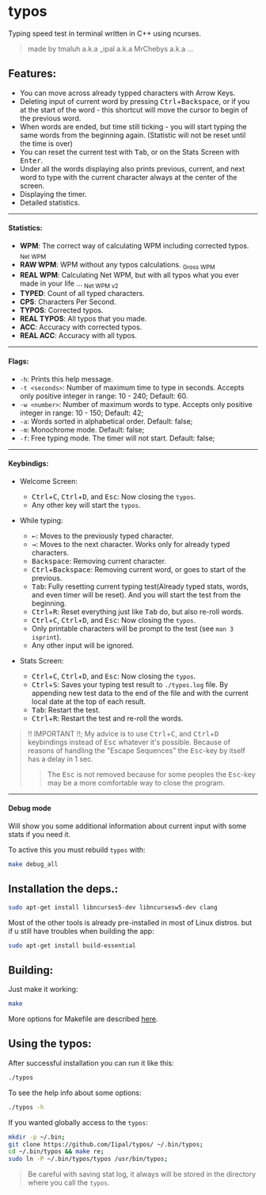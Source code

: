 # typos

Typing speed test in terminal written in C++ using ncurses.

> made by tmaluh a.k.a \_ipal a.k.a MrChebys a.k.a ...

## Features:

- You can move across already typped characters with Arrow Keys.
- Deleting input of current word by pressing <kbd>Ctrl</kbd>+<kbd>Backspace</kbd>, or if you at the start of the word - this shortcut will move the cursor to begin of the previous word.
- When words are ended, but time still ticking - you will start typing the same words from the beginning again. (Statistic will not be reset until the time is over)
- You can reset the current test with <kbd>Tab</kbd>, or on the Stats Screen with <kbd>Enter</kbd>.
- Under all the words displaying also prints previous, current, and next word to type with the current character always at the center of the screen.
- Displaying the timer.
- Detailed statistics.

***

#### Statistics:

- **WPM**: The correct way of calculating WPM including corrected typos. <sub>Net WPM</sub>
- **RAW WPM**: WPM without any typos calculations. <sub>Gross WPM</sub>
- **REAL WPM**: Calculating Net WPM, but with all typos what you ever made in your life ... <sub>Net WPM v2</sub>
- **TYPED**: Count of all typed characters.
- **CPS**: Characters Per Second.
- **TYPOS**: Corrected typos.
- **REAL TYPOS**: All typos that you made.
- **ACC**: Accuracy with corrected typos.
- **REAL ACC**: Accuracy with all typos.

***

#### Flags:
 - `-h`: Prints this help message.
 - `-t <seconds>`: Number of maximum time to type in seconds. Accepts only positive integer in range: 10 - 240; Default: 60.
 - `-w <number>`: Number of maximum words to type. Accepts only positive integer in range: 10 - 150; Default: 42;
 - `-a`: Words sorted in alphabetical order. Default: false;
 - `-m`: Monochrome mode. Default: false;
 - `-f`: Free typing mode. The timer will not start. Default: false;

***

#### Keybindigs:

- Welcome Screen:
  - <kbd>Ctrl</kbd>+<kbd>C</kbd>, <kbd>Ctrl</kbd>+<kbd>D</kbd>, and <kbd>Esc</kbd>: Now closing the `typos`.
  - Any other key will start the `typos`.

- While typing:
  - <kbd>←</kbd>: Moves to the previously typed character.
  - <kbd>→</kbd>: Moves to the next character. Works only for already typed characters.
  - <kbd>Backspace</kbd>: Removing current character.
  - <kbd>Ctrl</kbd>+<kbd>Backspace</kbd>: Removing current word, or goes to start of the previous.
  - <kbd>Tab</kbd>: Fully resetting current typing test(Already typed stats, words, and even timer will be reset). And you will start the test from the beginning.
  - <kbd>Ctrl</kbd>+<kbd>R</kbd>: Reset everything just like <kbd>Tab</kbd> do, but also re-roll words.
  - <kbd>Ctrl</kbd>+<kbd>C</kbd>, <kbd>Ctrl</kbd>+<kbd>D</kbd>, and <kbd>Esc</kbd>: Now closing the `typos`.
  - Only printable characters will be prompt to the test (see `man 3 isprint`).
  - Any other input will be ignored.

- Stats Screen:
  - <kbd>Ctrl</kbd>+<kbd>C</kbd>, <kbd>Ctrl</kbd>+<kbd>D</kbd>, and <kbd>Esc</kbd>: Now closing the `typos`.
  - <kbd>Ctrl</kbd>+<kbd>S</kbd>: Saves your typing test result to `./typos.log` file. By appending new test data to the end of the file and with the current local date at the top of each result.
  - <kbd>Tab</kbd>: Restart the test.
  - <kbd>Ctrl</kbd>+<kbd>R</kbd>: Restart the test and re-roll the words.

> !! IMPORTANT !!; My advice is to use <kbd>Ctrl</kbd>+<kbd>C</kbd>, and <kbd>Ctrl</kbd>+<kbd>D</kbd> keybindings instead of <kbd>Esc</kbd> whatever it's possible. Because of reasons of handling the "Escape Sequences" the <kbd>Esc</kbd>-key by itself has a delay in 1 sec. 
>> The <kbd>Esc</kbd> is not removed because for some peoples the <kbd>Esc</kbd>-key may be a more comfortable way to close the program.

***

#### Debug mode

Will show you some additional information about current input with some stats if you need it.

To active this you must rebuild `typos` with:

```bash
make debug_all
```

## Installation the deps.:

```bash
sudo apt-get install libncurses5-dev libncursesw5-dev clang
```

Most of the other tools is already pre-installed in most of Linux distros. but if u still have troubles when building the app:

```bash
sudo apt-get install build-essential
```

## Building:

Just make it working:

```bash
make
```

More options for Makefile are described [here](https://github.com/Iipal/MakeMeBetter).

## Using the typos:

After successful installation you can run it like this:

```bash
./typos
```

To see the help info about some options:

```bash
./typos -h
```

If you wanted globally access to the `typos`:

```bash
mkdir -p ~/.bin;
git clone https://github.com/Iipal/typos/ ~/.bin/typos;
cd ~/.bin/typos && make re;
sudo ln -P ~/.bin/typos/typos /usr/bin/typos;

```

> Be careful with saving stat log, it always will be stored in the directory where you call the `typos`.
